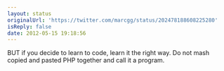 ```yaml
---
layout: status
originalUrl: 'https://twitter.com/marcgg/status/202478188608225280'
isReply: false
date: 2012-05-15 19:18:56
---
```


BUT if you decide to learn to code, learn it the right way. Do not mash copied and pasted PHP together and call it a program.
